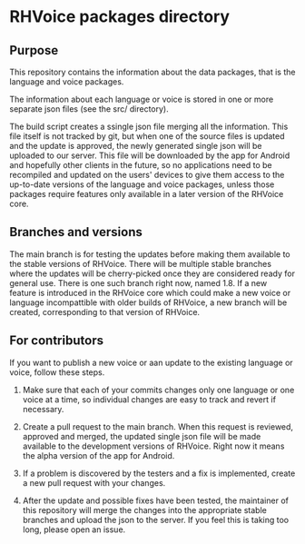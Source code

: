 # RHVoice packages directory

## Purpose

This repository contains the information about the data packages, that
is the language and voice packages.

The information about each language or voice is stored in one or more
separate json files (see the src/ directory).

The build script creates a ssingle json file merging all the
information. This file itself is not tracked by git, but when one of
the source files is updated and the update is approved, the newly
generated single json will be uploaded to our server. This file will
be downloaded by the app for Android and hopefully other clients in
the future, so no applications need to be recompiled and updated on
the users' devices to give them access to the up-to-date versions of
the language and voice packages, unless those packages require
features only available in a later version of the RHVoice core.

## Branches and versions

The main branch is for testing the updates before making them
available to the stable versions of RHVoice. There will be multiple
stable branches where the updates will be cherry-picked once they are
considered ready for general use. There is one such branch right now,
named 1.8. If a new feature is introduced in the RHVoice core which
could make a new voice or language incompattible with older
builds of RHVoice, a new branch will be created, corresponding to that
version of RHVoice.

## For contributors

If you want to publish a new voice or aan update to the existing
language or voice, follow these steps.

1. Make sure that each of your commits changes only one language or
   one voice at a time, so individual changes are easy to track and
   revert if necessary.

2. Create a pull request to the main branch. When this request is
   reviewed, approved and merged, the updated single json file will be
   made available to the development versions of RHVoice. Right now it
   means the alpha version of the app for Android.

3. If a problem is discovered by the testers and a fix is
   implemented, create a new pull request with your changes.

4. After the update and possible fixes have been tested, the
   maintainer of this repository will merge the changes into the
   appropriate stable branches and upload the json to the server. If
   you feel this is taking too long, please open an issue.

